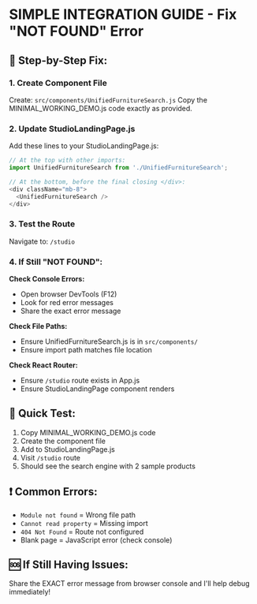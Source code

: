 # SIMPLE INTEGRATION GUIDE - Fix "NOT FOUND" Error

## 🔧 Step-by-Step Fix:

### 1. Create Component File
Create: `src/components/UnifiedFurnitureSearch.js`
Copy the MINIMAL_WORKING_DEMO.js code exactly as provided.

### 2. Update StudioLandingPage.js
Add these lines to your StudioLandingPage.js:

```javascript
// At the top with other imports:
import UnifiedFurnitureSearch from './UnifiedFurnitureSearch';

// At the bottom, before the final closing </div>:
<div className="mb-8">
  <UnifiedFurnitureSearch />
</div>
```

### 3. Test the Route
Navigate to: `/studio`

### 4. If Still "NOT FOUND":

**Check Console Errors:**
- Open browser DevTools (F12)
- Look for red error messages
- Share the exact error message

**Check File Paths:**
- Ensure UnifiedFurnitureSearch.js is in `src/components/`
- Ensure import path matches file location

**Check React Router:**
- Ensure `/studio` route exists in App.js
- Ensure StudioLandingPage component renders

## 🚀 Quick Test:
1. Copy MINIMAL_WORKING_DEMO.js code
2. Create the component file
3. Add to StudioLandingPage.js  
4. Visit `/studio` route
5. Should see the search engine with 2 sample products

## ❗ Common Errors:
- `Module not found` = Wrong file path
- `Cannot read property` = Missing import
- `404 Not Found` = Route not configured
- Blank page = JavaScript error (check console)

## 🆘 If Still Having Issues:
Share the EXACT error message from browser console and I'll help debug immediately!
